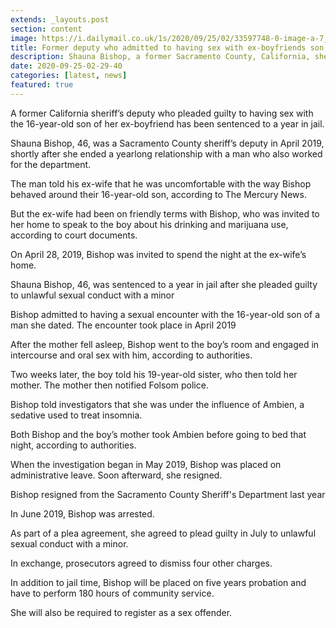 ```yaml
---
extends: _layouts.post
section: content
image: https://i.dailymail.co.uk/1s/2020/09/25/02/33597748-0-image-a-7_1600996109455.jpg 
title: Former deputy who admitted to having sex with ex-boyfriends son, 16, is sentenced to a year in jail 
description: Shauna Bishop, a former Sacramento County, California, sheriffs deputy who pleaded guilty to having sex with the 16-year-old son of her ex-boyfriend, has been sentenced to a year in jail. 
date: 2020-09-25-02-29-40 
categories: [latest, news] 
featured: true 
--- 
```

A former California sheriff’s deputy who pleaded guilty to having sex with the 16-year-old son of her ex-boyfriend has been sentenced to a year in jail.

Shauna Bishop, 46, was a Sacramento County sheriff’s deputy in April 2019, shortly after she ended a yearlong relationship with a man who also worked for the department.

The man told his ex-wife that he was uncomfortable with the way Bishop behaved around their 16-year-old son, according to The Mercury News.

But the ex-wife had been on friendly terms with Bishop, who was invited to her home to speak to the boy about his drinking and marijuana use, according to court documents.

On April 28, 2019, Bishop was invited to spend the night at the ex-wife’s home.

Shauna Bishop, 46, was sentenced to a year in jail after she pleaded guilty to unlawful sexual conduct with a minor

Bishop admitted to having a sexual encounter with the 16-year-old son of a man she dated. The encounter took place in April 2019

After the mother fell asleep, Bishop went to the boy’s room and engaged in intercourse and oral sex with him, according to authorities.

Two weeks later, the boy told his 19-year-old sister, who then told her mother. The mother then notified Folsom police.

Bishop told investigators that she was under the influence of Ambien, a sedative used to treat insomnia.

Both Bishop and the boy’s mother took Ambien before going to bed that night, according to authorities.

When the investigation began in May 2019, Bishop was placed on administrative leave. Soon afterward, she resigned.

Bishop resigned from the Sacramento County Sheriff's Department last year

In June 2019, Bishop was arrested.

As part of a plea agreement, she agreed to plead guilty in July to unlawful sexual conduct with a minor.

In exchange, prosecutors agreed to dismiss four other charges.

In addition to jail time, Bishop will be placed on five years probation and have to perform 180 hours of community service.

She will also be required to register as a sex offender. 

